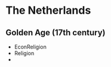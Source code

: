 

# The Netherlands
## Golden Age (17th century)

 - EconReligion
 - Religion
 - 

<!--stackedit_data:
eyJoaXN0b3J5IjpbMTExNzY4MDM5NSw3MzA5OTgxMTZdfQ==
-->